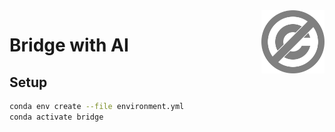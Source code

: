 <a href="./LICENSE.md">
<img src="./images/public-domain.svg" alt="Public Domain"
align="right" width="20%" height="auto"/>
</a>

# Bridge with AI

## Setup

```bash
conda env create --file environment.yml
conda activate bridge
```
